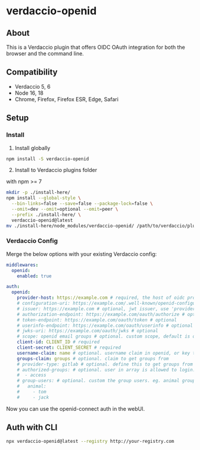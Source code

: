 # verdaccio-openid

## About

This is a Verdaccio plugin that offers OIDC OAuth integration for both the browser and the command line.

## Compatibility

- Verdaccio 5, 6
- Node 16, 18
- Chrome, Firefox, Firefox ESR, Edge, Safari

## Setup

### Install

1. Install globally

  ```sh
  npm install -S verdaccio-openid
  ```

2. Install to Verdaccio plugins folder

  with npm >= 7

  ```bash
  mkdir -p ./install-here/
  npm install --global-style \
    --bin-links=false --save=false --package-lock=false \
    --omit=dev --omit=optional --omit=peer \
    --prefix ./install-here/ \
    verdaccio-openid@latest
  mv ./install-here/node_modules/verdaccio-openid/ /path/to/verdaccio/plugins/
  ```

### Verdaccio Config

Merge the below options with your existing Verdaccio config:

```yml
middlewares:
  openid:
    enabled: true

auth:
  openid:
    provider-host: https://example.com # required, the host of oidc provider
    # configuration-uri: https://example.com/.well-known/openid-configuration # optional
    # issuer: https://example.com # optional, jwt issuer, use 'provider-host' when empty
    # authorization-endpoint: https://example.com/oauth/authorize # optional
    # token-endpoint: https://example.com/oauth/token # optional
    # userinfo-endpoint: https://example.com/oauth/userinfo # optional
    # jwks-uri: https://example.com/oauth/jwks # optional
    # scope: openid email groups # optional. custom scope, default is openid
    client-id: CLIENT_ID # required
    client-secret: CLIENT_SECRET # required
    username-claim: name # optional. username claim in openid, or key to get username in userinfo endpoint response, default is sub
    groups-claim: groups # optional. claim to get groups from
    # provider-type: gitlab # optional. define this to get groups from gitlab api
    # authorized-groups: # optional. user in array is allowed to login. use true to ensure user have at least one group, false means no groups check
    #  - access
    # group-users: # optional. custom the group users. eg. animal group has user tom and jack. if set, 'groups-claim' and 'provider-type' take no effect
    #   animal:
    #     - tom
    #     - jack
```

Now you can use the openid-connect auth in the webUI.

## Auth with CLI

```sh
npx verdaccio-openid@latest --registry http://your-registry.com
```
